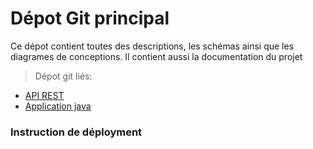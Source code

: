 # Dépot Git principal

Ce dépot contient toutes des descriptions, les schémas ainsi que les diagrames de conceptions.
Il contient aussi la documentation du projet


> Dépot git liés:
- [API REST](https://github.com/BrianNormant/projet-integrateur-rest)
- [Application java](https://github.com/BrianNormant/projet-integrateur-java)

### Instruction de déployment
